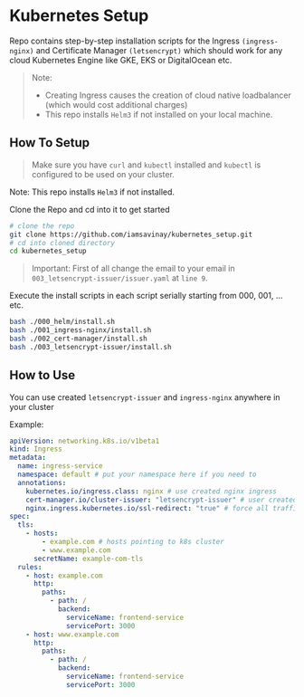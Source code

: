 # Kubernetes Setup
Repo contains step-by-step installation scripts for the Ingress `(ingress-nginx)` and Certificate Manager `(letsencrypt)` which should work for any cloud Kubernetes Engine like GKE, EKS or DigitalOcean etc.

>Note:
> - Creating Ingress causes the creation of cloud native loadbalancer (which would cost additional charges)
> - This repo installs `Helm3` if not installed on your local machine.

## How To Setup

>Make sure you have `curl` and `kubectl` installed and `kubectl` is configured to be used on your cluster.

Note: This repo installs `Helm3` if not installed.

Clone the Repo and cd into it to get started

```bash
# clone the repo
git clone https://github.com/iamsavinay/kubernetes_setup.git
# cd into cloned directory
cd kubernetes_setup
```

> Important: First of all change the email to your email in `003_letsencrypt-issuer/issuer.yaml` at `line 9`.

Execute the install scripts in each script serially starting from 000, 001, ... etc.

```bash
bash ./000_helm/install.sh
bash ./001_ingress-nginx/install.sh
bash ./002_cert-manager/install.sh
bash ./003_letsencrypt-issuer/install.sh
```

## How to Use 

You can use created `letsencrypt-issuer` and `ingress-nginx` anywhere in your cluster

Example:

```yaml
apiVersion: networking.k8s.io/v1beta1
kind: Ingress
metadata:
  name: ingress-service
  namespace: default # put your namespace here if you need to
  annotations:
    kubernetes.io/ingress.class: nginx # use created nginx ingress
    cert-manager.io/cluster-issuer: "letsencrypt-issuer" # user created issuer
    nginx.ingress.kubernetes.io/ssl-redirect: "true" # force all traffic to https
spec:
  tls:
    - hosts:
        - example.com # hosts pointing to k8s cluster
        - www.example.com
      secretName: example-com-tls
  rules:
    - host: example.com
      http:
        paths:
          - path: /
            backend:
              serviceName: frontend-service
              servicePort: 3000
    - host: www.example.com
      http:
        paths:
          - path: /
            backend:
              serviceName: frontend-service
              servicePort: 3000
```
